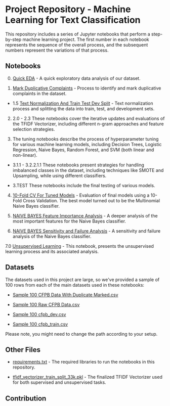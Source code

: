   # Project Repository - Machine Learning for Text Classification

This repository includes a series of Jupyter notebooks that perform a step-by-step machine learning project. The first number in each notebook represents the sequence of the overall process, and the subsequent numbers represent the variations of that process.

## Notebooks

0. [Quick EDA](./Quick%20EDA.ipynb) - A quick exploratory data analysis of our dataset.

1. [Mark Duplicative Complaints](./Mark%20Duplicative%20Complaints.ipynb) - Process to identify and mark duplicative complaints in the dataset.

  - 1.5 [Text Normalization And Train Test Dev Split](./Text%20Normalization%20And%20Train%20Test%20Dev%20Split.ipynb) - Text normalization process and splitting the data into train, test, and development sets.

2. 2.0 - 2.3 These notebooks cover the iterative updates and evaluations of the TFIDF Vectorizer, including different n-gram approaches and feature selection strategies.

3. The tuning notebooks describe the process of hyperparameter tuning for various machine learning models, including Decision Trees, Logistic Regression, Naive Bayes, Random Forest, and SVM (both linear and non-linear).

  - 3.1.1 - 3.2.2.1.1 These notebooks present strategies for handling imbalanced classes in the dataset, including techniques like SMOTE and Upsampling, while using different classifiers. 

  - 3.TEST These notebooks include the final testing of various models.

4. [10-Fold CV For Tuned Models](./10-Fold%20CV%20For%20Tuned%20Models.ipynb) - Evaluation of final models using a 10-Fold Cross Validation. The best model turned out to be the Multinomial Naive Bayes classifier.

5. [NAIVE BAYES Feature Importance Analysis](./NAIVE%20BAYES%20Feature%20Importance%20Analysis.ipynb) - A deeper analysis of the most important features for the Naive Bayes classifier.

6. [NAIVE BAYES Sensitivity and Failure Analysis](./NAIVE%20BAYES%20Sensitivity%20and%20Failure%20Analysis.ipynb) - A sensitivity and failure analysis of the Naive Bayes classifier.

7.0 [Unsupervised Learning](./unsupervised%20learning.ipynb) - This notebook, presents the unsupervised learning process and its associated analysis.

## Datasets

The datasets used in this project are large, so we've provided a sample of 100 rows from each of the main datasets used in these notebooks:

- [Sample 100 CFPB Data With Duplicate Marked.csv](./Sample%20100%20CFPB%20Data%20With%20Duplicate%20Marked.csv)

- [Sample 100 Raw CFPB Data.csv](./Sample%20100%20Raw%20CFPB%20Data.csv)

- [Sample 100 cfpb_dev.csv](./Sample%20100%20cfpb_dev.csv)

- [Sample 100 cfpb_train.csv](./Sample%20100%20cfpb_train.csv)

Please note, you might need to change the path according to your setup.

## Other Files

- [requirements.txt](./requirements.txt) - The required libraries to run the notebooks in this repository.

- [tfidf_vectorizer_train_split_33k.pkl](./tfidf_vectorizer_train_split_33k.pkl) - The finalized TFIDF Vectorizer used for both supervised and unsupervised tasks.

## Contribution
